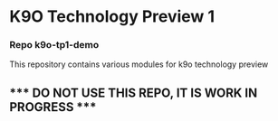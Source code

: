 # K9O Technology Preview 1
### Repo k9o-tp1-demo

This repository contains various modules for k9o technology preview

## *** DO NOT USE THIS REPO, IT IS WORK IN PROGRESS ***

